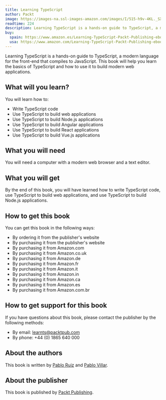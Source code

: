 ```yaml
---
title: Learning TypeScript
author: Packt
image: https://images-na.ssl-images-amazon.com/images/I/515-h9v-4KL._SX329_BO1,204,203,200_.jpg
readtime: 224
description: Learning TypeScript is a hands-on guide to TypeScript, a modern language for the front-end that compiles to JavaScript.
buy:
  spain: https://www.amazon.es/Learning-TypeScript-Packt-Publishing-ebook/dp/B078H5Z5M1
  usa: https://www.amazon.com/Learning-TypeScript-Packt-Publishing-ebook/dp/B078H5Z5M1
---
```


Learning TypeScript is a hands-on guide to TypeScript, a modern language for the front-end that compiles to JavaScript. This book will help you learn the basics of TypeScript and how to use it to build modern web applications.

## What will you learn?

You will learn how to:

- Write TypeScript code
- Use TypeScript to build web applications
- Use TypeScript to build Node.js applications
- Use TypeScript to build Angular applications
- Use TypeScript to build React applications
- Use TypeScript to build Vue.js applications

## What you will need

You will need a computer with a modern web browser and a text editor.

## What you will get

By the end of this book, you will have learned how to write TypeScript code, use TypeScript to build web applications, and use TypeScript to build Node.js applications.

## How to get this book

You can get this book in the following ways:

- By ordering it from the publisher's website
- By purchasing it from the publisher's website
- By purchasing it from Amazon.com
- By purchasing it from Amazon.co.uk
- By purchasing it from Amazon.de
- By purchasing it from Amazon.fr
- By purchasing it from Amazon.it
- By purchasing it from Amazon.in
- By purchasing it from Amazon.ca
- By purchasing it from Amazon.es
- By purchasing it from Amazon.com.br

## How to get support for this book

If you have questions about this book, please contact the publisher by the following methods:

- By email: learnts@packtpub.com
- By phone: +44 (0) 1865 640 000

## About the authors

This book is written by [Pablo Ruiz](https://twitter.com/pabloruiz55) and [Pablo Villar](https://twitter.com/pablovillar).    

## About the publisher

This book is published by [Packt Publishing](https://www.packtpub.com/).